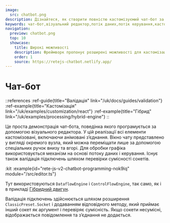 ```yaml
---
image:
  src: chatbot.png
description: Дізнайтеся, як створити повністю кастомізуємий чат-бот за допомогою візуального редактора. Rete.js пропонує розширені можливості для кастомізації візуального вигляду та оптимізації обробки даних. Поведінка чат-бота програмується за допомогою візуального редактора
keywords: чат-бот,візуальний редактор,потік даних,потік керування,кастомізація
navigation:
  preview: chatbot.png
  top: 10
  showcase:
    title: Широкі можливості
    description: Фреймворк пропонує розширені можливості для кастомізації візуального вигляду та спрощення обробки даних
    order: 1
    source: https://retejs-chatbot.netlify.app/
---
```


# Чат-бот

::references
:ref-guide{title="Валідація" link="/uk/docs/guides/validation"}
:ref-example{title="Кастомізація" link="/uk/examples/customization/react"}
:ref-example{title="Гібрид" link="/uk/examples/processing/hybrid-engine"}
::

Це проста демонстрація чат-бота, поведінка якого програмується за допомогою візуального редактора. У цій реалізації всі елементи кастомізовані, включаючи анімовані з’єднання. Вікно чату представлено у вигляді окремого вузла, який можна переміщати лише за допомогою спеціальних ручок внизу та вгорі. Для обробки графіка використовується механізм на основі потоку даних і керування. Існує також валідація підключень шляхом перевірки сумісності сокетів.

:kit
:example{id="rete-js-v2-chatbot-programming-nok9iq" module="/src/editor.ts"}

Тут використовуються `DataflowEngine` і `ControlFlowEngine`, так само, як і в прикладі [Гібридний двигун](/uk/examples/processing/hybrid-engine).

Валідація підключень здійснюється шляхом розширення `ClassicPreset.Socket` і додаванням відповідного методу, який приймає інший сокет як аргумент і перевіряє сумісність. Якщо сокети несумісні, відображається повідомлення та з’єднання не додається.
